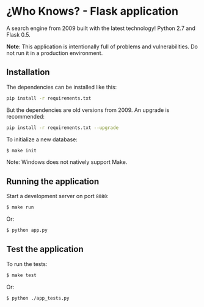 # ¿Who Knows? - Flask application

A search engine from 2009 built with the latest technology! Python 2.7 and Flask 0.5. 

**Note**: This application is intentionally full of problems and vulnerabilities. Do not run it in a production environment. 

## Installation

The dependencies can be installed like this:

```bash
pip install -r requirements.txt
```

But the dependencies are old versions from 2009. An upgrade is recommended:

```bash
pip install -r requirements.txt --upgrade
```

To initialize a new database:

```bash
$ make init
```

Note: Windows does not natively support Make. 


## Running the application

Start a development server on port `8080`:

```bash
$ make run
```
Or:

```bash
$ python app.py
```

## Test the application

To run the tests:

```bash
$ make test
```

Or:

```bash
$ python ./app_tests.py
```
